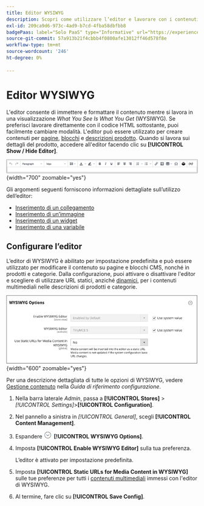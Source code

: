 ```yaml
---
title: Editor WYSIWYG
description: Scopri come utilizzare l’editor e lavorare con i contenuti in una vista _What You See Is What You Get_ (WYSIWYG).
exl-id: 209ca9d6-973c-4ad9-b7cd-4fba58dbfbb8
badgePaas: label="Solo PaaS" type="Informative" url="https://experienceleague.adobe.com/it/docs/commerce/user-guides/product-solutions" tooltip="Applicabile solo ai progetti Adobe Commerce on Cloud (infrastruttura PaaS gestita da Adobe) e ai progetti on-premise."
source-git-commit: 57a913b21f4cbbb4f0800afe13012ff46d578f8e
workflow-type: tm+mt
source-wordcount: '246'
ht-degree: 0%

---
```


# Editor WYSIWYG

L&#39;editor consente di immettere e formattare il contenuto mentre si lavora in una visualizzazione _What You See Is What You Get_ (WYSIWYG). Se preferisci lavorare direttamente con il codice HTML sottostante, puoi facilmente cambiare modalità. L&#39;editor può essere utilizzato per creare contenuti per [pagine](pages.md), [blocchi](blocks.md) e [descrizioni prodotto](../catalog/product-content.md). Quando si lavora sui dettagli del prodotto, accedere all&#39;editor facendo clic su **[!UICONTROL Show / Hide Editor]**.

![Barra degli strumenti dell&#39;editor](./assets/editor-toolbar.png){width="700" zoomable="yes"}

Gli argomenti seguenti forniscono informazioni dettagliate sull’utilizzo dell’editor:

- [Inserimento di un collegamento](editor-insert-link.md)
- [Inserimento di un’immagine](editor-insert-image.md)
- [Inserimento di un widget](editor-widget.md)
- [Inserimento di una variabile](editor-insert-variable.md)

## Configurare l’editor

L’editor di WYSIWYG è abilitato per impostazione predefinita e può essere utilizzato per modificare il contenuto su pagine e blocchi CMS, nonché in prodotti e categorie. Dalla configurazione, puoi attivare o disattivare l&#39;editor e scegliere di utilizzare URL statici, anziché [dinamici](../catalog/catalog-urls.md#dynamic-url), per i contenuti multimediali nelle descrizioni di prodotti e categorie.

![Opzioni WYSIWYG](./assets/content-management-wysiwyg-options.png){width="600" zoomable="yes"}

Per una descrizione dettagliata di tutte le opzioni di WYSIWYG, vedere [Gestione contenuto](../configuration-reference/general/content-management.md) nella _Guida di riferimento configurazione_.

1. Nella barra laterale _Admin_, passa a **[!UICONTROL Stores]** > _[!UICONTROL Settings]_>**[!UICONTROL Configuration]**.

1. Nel pannello a sinistra in _[!UICONTROL General]_, scegli **[!UICONTROL Content Management]**.

1. Espandere ![Selettore di espansione](../assets/icon-display-expand.png) **[!UICONTROL WYSIWYG Options]**.

1. Imposta **[!UICONTROL Enable WYSIWYG Editor]** sulla tua preferenza.

   L’editor è attivato per impostazione predefinita.

1. Imposta **[!UICONTROL Static URLs for Media Content in WYSIWYG]** sulle tue preferenze per tutti i [contenuti multimediali](../catalog/catalog-urls.md#static-url) immessi con l&#39;editor di WYSIWYG.

1. Al termine, fare clic su **[!UICONTROL Save Config]**.
